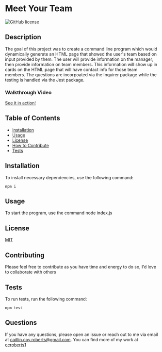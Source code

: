 # Meet Your Team

![GitHub license](https://img.shields.io/badge/license-MIT-orange)

## Description

The goal of this project was to create a command line program which would dynamically generate an HTML page that showed the user's team based on input provided by them. The user will provide information on the manager, then provide information on team members. This information will show up in cards on the HTML page that will have contact info for those team members. The questions are incorpoated via the Inquirer package while the testing is handled via the Jest package.

### Walkthrough Video

[See it in action!](https://youtu.be/AzYL8hl0Gqs)

## Table of Contents

- [Installation](#installation)
- [Usage](#usage)
- [License](#license)
- [How to Contribute](#contributing)
- [Tests](#tests)

## Installation

To install necessary dependencies, use the following command:

```
npm i
```

## Usage

To start the program, use the command node index.js

## License

[MIT](https://choosealicense.com/licenses/mit/)

## Contributing

Please feel free to contribute as you have time and energy to do so, I'd love to collaborate with others

## Tests

To run tests, run the following command:

```
npm test
```

## Questions

If you have any questions, please open an issue or reach out to me via email at <caitlin.coy.roberts@gmail.com>. You can find more of my work at [ccroberts1](https://github.com/ccroberts1)
